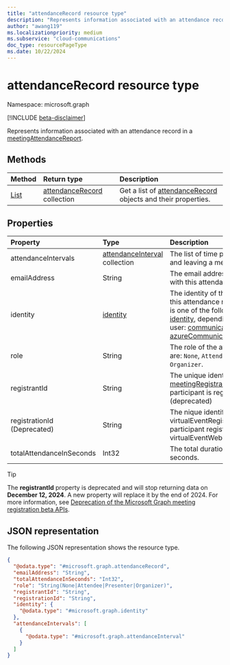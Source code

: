 ```yaml
---
title: "attendanceRecord resource type"
description: "Represents information associated with an attendance record in a meetingAttendanceReport."
author: "awang119"
ms.localizationpriority: medium
ms.subservice: "cloud-communications"
doc_type: resourcePageType
ms.date: 10/22/2024
---
```


# attendanceRecord resource type

Namespace: microsoft.graph

[!INCLUDE [beta-disclaimer](../../includes/beta-disclaimer.md)]

Represents information associated with an attendance record in a [meetingAttendanceReport](meetingattendancereport.md).

## Methods

|Method|Return type|Description|
|:---|:---|:---|
|[List](../api/attendancerecord-list.md)|[attendanceRecord](../resources/attendancerecord.md) collection|Get a list of [attendanceRecord](../resources/attendancerecord.md) objects and their properties.|

## Properties

| Property            | Type    | Description|
|:--------------------|:--------|:-----------|
| attendanceIntervals | [attendanceInterval](attendanceinterval.md) collection | The list of time periods between joining and leaving a meeting. |
| emailAddress | String | The email address of the user associated with this attendance record. |
| identity | [identity](identity.md) | The identity of the user associated with this attendance record. The specific type is one of the following derived types of [identity](identity.md), depending on the type of the user: [communicationsUserIdentity](communicationsUserIdentity.md), [azureCommunicationServicesUserIdentity](azureCommunicationServicesUserIdentity.md). |
| role | String | The role of the attendee. Possible values are: `None`, `Attendee`, `Presenter`, and `Organizer`.  |
| registrantId | String | The unique identifier of a [meetingRegistrant](meetingregistrantbase.md). Present when the participant is registered for the meeting. (deprecated) |
| registrationId (Deprecated)| String | The nique identifier of a virtualEventRegistration. Present for each participant registered for the virtualEventWebinar. |
| totalAttendanceInSeconds | Int32 | The total duration of the attendances in seconds. |

> [!TIP]
> The **registrantId** property is deprecated and will stop returning data on **December 12, 2024**. A new property will replace it by the end of 2024. For more information, see [Deprecation of the Microsoft Graph meeting registration beta APIs](https://devblogs.microsoft.com/microsoft365dev/deprecation-of-the-microsoft-graph-meeting-registration-beta-apis/).

## JSON representation

The following JSON representation shows the resource type.
<!-- {
  "blockType": "resource",
  "keyProperty": "id",
  "@odata.type": "microsoft.graph.attendanceRecord",
  "baseType": "microsoft.graph.entity",
  "openType": false
}
-->

```json
{
  "@odata.type": "#microsoft.graph.attendanceRecord",
  "emailAddress": "String",
  "totalAttendanceInSeconds": "Int32",
  "role": "String(None|Attendee|Presenter|Organizer)",
  "registrantId": "String",
  "registrationId": "String",
  "identity": {
    "@odata.type": "#microsoft.graph.identity"
  },
  "attendanceIntervals": [
    {
      "@odata.type": "#microsoft.graph.attendanceInterval"
    }
  ]
}
```
